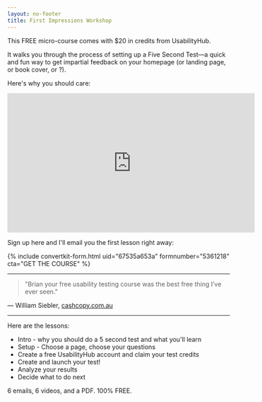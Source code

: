 ```yaml
---
layout: no-footer
title: First Impressions Workshop
---
```


This FREE micro-course comes with $20 in credits from UsabilityHub.

It walks you through the process of setting up a Five Second Test—a quick and fun way to get impartial feedback on your homepage (or landing page, or book cover, or ?).

Here's why you should care:

<center><iframe width="560" height="315" src="https://www.youtube-nocookie.com/embed/lWyV7RpzAeU" title="YouTube video player" frameborder="0" allow="accelerometer; autoplay; clipboard-write; encrypted-media; gyroscope; picture-in-picture; web-share" allowfullscreen></iframe></center>

Sign up here and I'll email you the first lesson right away:

{% include convertkit-form.html uid="67535a653a" formnumber="5361218" cta="GET THE COURSE" %}

---

> "Brian your free usability testing course was the best free thing I’ve ever seen."

— William Siebler, [cashcopy.com.au](https://www.cashcopy.com.au/)

---

Here are the lessons:

- Intro - why you should do a 5 second test and what you'll
learn
- Setup - Choose a page, choose your questions
- Create a free UsabilityHub account and claim your test
credits
- Create and launch your test!
- Analyze your results
- Decide what to do next

6 emails, 6 videos, and a PDF. 100% FREE. 
